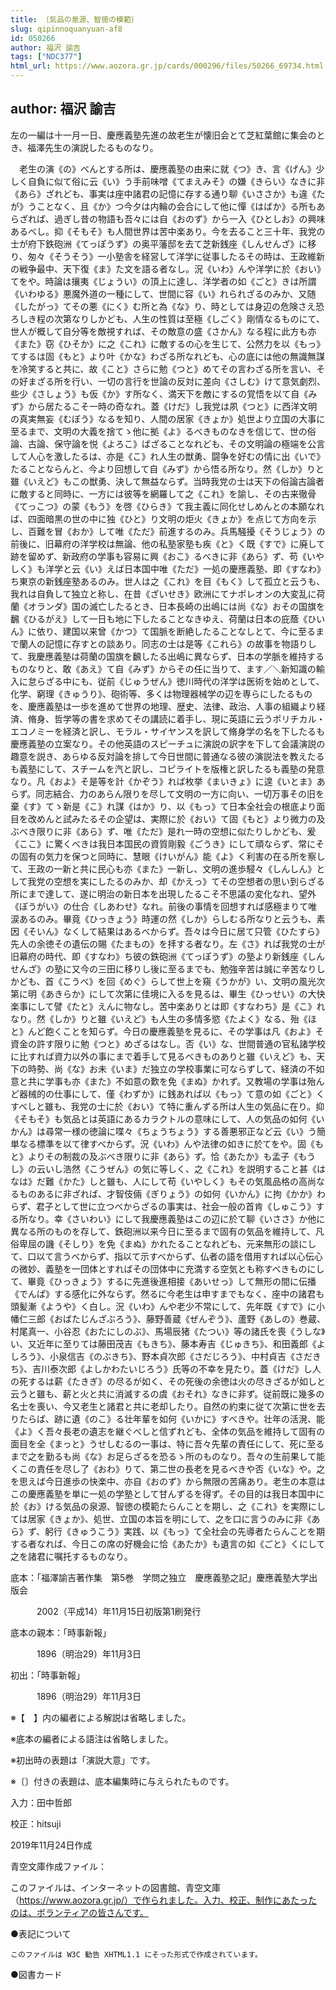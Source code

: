 ```yaml
---
title: 〔気品の泉源、智徳の模範〕
slug: qipinnoquanyuan-af8
id: 050266
author: 福沢 諭吉
tags: ["NDC377"]
html_url: https://www.aozora.gr.jp/cards/000296/files/50266_69734.html
---
```


## author: 福沢 諭吉

左の一編は十一月一日、慶應義塾先進の故老生が懐旧会とて芝紅葉館に集会のとき、福澤先生の演説したるものなり。



　老生の演《の》べんとする所は、慶應義塾の由来に就《つ》き、言《げん》少しく自負に似て俗に云《い》う手前味噌《てまえみそ》の嫌《きらい》なきに非《あら》ざれども、事実は座中諸君の記憶に存する通り聊《いささか》も違《たが》うことなく、且《か》つ今夕は内輪の会合にして他に憚《はばか》る所もあらざれば、過ぎし昔の物語も吾々には自《おのず》から一入《ひとしお》の興味あるべし。抑《そもそ》も人間世界は苦中楽あり。今を去ること三十年、我党の士が府下鉄砲洲《てっぽうず》の奥平藩邸を去て芝新銭座《しんせんざ》に移り、匆々《そうそう》一小塾舎を経営して洋学に従事したるその時は、王政維新の戦争最中、天下復《ま》た文を語る者なし。況《いわ》んや洋学に於《おい》てをや。時論は攘夷《じょうい》の頂上に達し、洋学者の如《ごと》きは所謂《いわゆる》悪魔外道の一種にして、世間に容《い》れられざるのみか、又随《したがっ》てその悪《にく》む所と為《な》り、時としては身辺の危険さえ恐ろしき程の次第なりしかども、人生の性質は至極《しごく》剛情なるものにて、世人が概して自分等を敵視すれば、その敵意の盛《さかん》なる程に此方も亦《また》窃《ひそか》に之《これ》に敵するの心を生じて、公然力を以《もっ》てするは固《もと》より叶《かな》わざる所なれども、心の底には他の無識無謀を冷笑すると共に、故《こと》さらに勉《つと》めてその言わざる所を言い、その好まざる所を行い、一切の言行を世論の反対に差向《さしむ》けて意気劇烈、些少《さしょう》も仮《か》す所なく、満天下を敵にするの覚悟を以て自《みず》から居たるこそ一時の奇なれ。蓋《けだ》し我党は夙《つと》に西洋文明の真実無妄《むぼう》なるを知り、人間の居家《きょか》処世より立国の大事に至るまで、文明の大義を捨てゝ他に拠《よ》るべきものなきを信じて、世の俗論、古論、保守論を悦《よろこ》ばざることなれども、その文明論の極端を公言して人心を激したるは、亦是《こ》れ人生の獣勇、闘争を好むの情に出《いで》たることならんと、今より回想して自《みず》から悟る所なり。然《しか》りと雖《いえど》もこの獣勇、決して無益ならず。当時我党の士は天下の俗論古論者に敵すると同時に、一方には彼等を網羅して之《これ》を諭し、その古来徹骨《てっこつ》の蒙《もう》を啓《ひらき》て我主義に同化せしめんとの本願なれば、四面暗黒の世の中に独《ひと》り文明の炬火《きょか》を点じて方向を示し、百難を冒《おか》して唯《ただ》前進するのみ。兵馬騒擾《そうじょう》の前後に、旧幕府の洋学校は無論、他の私塾家塾も疾《と》く既《すで》に廃して跡を留めず、新政府の学事も容易に興《おこ》るべきに非《あら》ず、苟《いやしく》も洋学と云《い》えば日本国中唯《ただ》一処の慶應義塾、即《すなわ》ち東京の新銭座塾あるのみ。世人は之《これ》を目《もく》して孤立と云うも、我れは自負して独立と称し、在昔《ざいせき》欧洲にてナポレオンの大変乱に荷蘭《オランダ》国の滅亡したるとき、日本長崎の出嶋には尚《な》おその国旗を飜《ひるがえ》して一日も地に下したることなきゆえ、荷蘭は日本の庇蔭《ひいん》に依り、建国以来曾《かつ》て国脈を断絶したることなしとて、今に至るまで蘭人の記憶に存すとの談あり。同志の士は是等《これら》の故事を物語りして、我慶應義塾は荷蘭の国旗を飜したる出嶋に異ならず、日本の学脈を維持するものなりと、敢《あえ》て自《みず》からその任に当りて、ます／＼新知識の輸入に怠らざる中にも、従前《じゅうぜん》徳川時代の洋学は医術を始めとして、化学、窮理《きゅうり》、砲術等、多くは物理器械学の辺を専らにしたるものを、慶應義塾は一歩を進めて世界の地理、歴史、法律、政治、人事の組織より経済、脩身、哲学等の書を求めてその講読に着手し、現に英語に云うポリチカル・エコノミーを経済と訳し、モラル・サイヤンスを訳して脩身学の名を下したるも慶應義塾の立案なり。その他英語のスピーチュに演説の訳字を下して会議演説の趣意を説き、あらゆる反対論を排して今日世間に普通なる彼の演説法を教えたるも義塾にして、スチームを汽と訳し、コピライトを版権と訳したるも義塾の発意なり。凡《およ》そ是等を計《かぞう》れば枚挙《まいきょ》に遑《いとま》あらず。同志結合、力のあらん限りを尽して文明の一方に向い、一切万事その旧を棄《す》てゝ新是《こ》れ謀《はか》り、以《もっ》て日本全社会の根底より面目を改めんと試みたるその企望は、実際に於《おい》て固《もと》より微力の及ぶべき限りに非《あら》ず、唯《ただ》是れ一時の空想に似たりしかども、爰《ここ》に驚くべきは我日本国民の資質剛毅《ごうき》にして頑ならず、常にその固有の気力を保つと同時に、慧眼《けいがん》能《よ》く利害の在る所を察して、王政の一新と共に民心も亦《また》一新し、文明の進歩駸々《しんしん》として我党の空想を実にしたるのみか、却《かえっ》てその空想者の思い到らざる所にまで達して、遂に明治の新日本を出現したるこそ不思議の変化なれ、望外《ぼうがい》の仕合《しあわせ》なれ。前後の事情を回想すれば感極まりて唯涙あるのみ。畢竟《ひっきょう》時運の然《しか》らしむる所なりと云うも、素因《そいん》なくして結果はあるべからず。吾々は今日に居て只管《ひたすら》先人の余徳その遺伝の賜《たまもの》を拝する者なり。左《さ》れば我党の士が旧幕府の時代、即《すなわ》ち彼の鉄砲洲《てっぽうず》の塾より新銭座《しんせんざ》の塾に又今の三田に移りし後に至るまでも、勉強辛苦は誠に辛苦なりしかども、首《こうべ》を回《めぐ》らして世上を窺《うかが》い、文明の風光次第に明《あきらか》にして次第に佳境に入るを見るは、畢生《ひっせい》の大快楽事にして譬《たと》えんに物なし。苦中楽ありとは即《すなわち》是《こ》れなり。然《しか》りと雖《いえど》も人生の多情多慾《たよく》なる、殆《ほと》んど飽くことを知らず。今日の慶應義塾を見るに、その学事は凡《およ》そ資金の許す限りに勉《つと》めざるはなし。否《い》な、世間普通の官私諸学校に比すれば資力以外の事にまで着手して見るべきものありと雖《いえど》も、天下の時勢、尚《な》お未《いま》だ独立の学校事業に可ならずして、経済の不如意と共に学事も亦《また》不如意の歎を免《まぬ》かれず。又教場の学事は殆んど器械的の仕事にして、僅《わずか》に銭あれば以《もっ》て意の如《ごと》くすべしと雖も、我党の士に於《おい》て特に重んずる所は人生の気品に在り。抑《そもそ》も気品とは英語にあるカラクトルの意味にして、人の気品の如何《いかん》は尋常一様の徳論に喋々《ちょうちょう》する善悪邪正など云《い》う簡単なる標準を以て律すべからず。況《いわ》んや法律の如きに於てをや。固《もと》よりその制裁の及ぶべき限りに非《あら》ず。恰《あたか》も孟子《もうし》の云いし浩然《こうぜん》の気に等しく、之《これ》を説明すること甚《はなは》だ難《かた》しと雖も、人にして苟《いやしく》もその気風品格の高尚なるものあるに非ざれば、才智伎倆《ぎりょう》の如何《いかん》に拘《かか》わらず、君子として世に立つべからざるの事実は、社会一般の首肯《しゅこう》する所なり。幸《さいわい》にして我慶應義塾はこの辺に於て聊《いささ》か他に異なる所のものを存して、鉄砲洲以来今日に至るまで固有の気品を維持して、凡俗卑屈の譏《そしり》を免《まぬ》かれたることなれども、元来無形の談にして、口以て言うべからず、指以て示すべからず、仏者の語を借用すれば以心伝心の微妙、義塾を一団体とすればその団体中に充満する空気とも称すべきものにして、畢竟《ひっきょう》するに先進後進相接《あいせっ》して無形の間に伝播《でんぱ》する感化に外ならず。然るに今老生は申すまでもなく、座中の諸君も頭髪漸《ようや》く白し。況《いわ》んや老少不常にして、先年既《すで》に小幡仁三郎《おばたじんざぶろう》、藤野善蔵《ぜんぞう》、蘆野《あしの》巻蔵、村尾真一、小谷忍《おたにしのぶ》、馬場辰猪《たつい》等の諸氏を喪《うしな》い、又近年に至りては藤田茂吉《もきち》、藤本寿吉《じゅきち》、和田義郎《よしろう》、小泉信吉《のぶきち》、野本貞次郎《さだじろう》、中村貞吉《さだきち》、吉川泰次郎《よしかわたいじろう》氏等の不幸を見たり。蓋《けだ》し人の死するは薪《たきぎ》の尽るが如く、その死後の余徳は火の尽きざるが如しと云うと雖も、薪と火と共に消滅するの虞《おそれ》なきに非ず。従前既に幾多の名士を喪い、今又老生と諸君と共に老却したり。自然の約束に従て次第に世を去りたらば、跡に遺《のこ》る壮年輩を如何《いかに》すべきや。壮年の活溌、能《よ》く吾々長老の遺志を継ぐべしと信ずれども、全体の気品を維持して固有の面目を全《まっと》うせしむるの一事は、特に吾々先輩の責任にして、死に至るまで之を勤るも尚《な》お足らざるを恐るゝ所のものなり。吾々の生前果して能くこの責任を尽し了《おわ》りて、第二世の長老を見るべきや否《いな》や。之を思えば今日進歩の快楽中、亦自《おのず》から無限の苦痛あり。老生の本意はこの慶應義塾を単に一処の学塾として甘んずるを得ず。その目的は我日本国中に於《お》ける気品の泉源、智徳の模範たらんことを期し、之《これ》を実際にしては居家《きょか》、処世、立国の本旨を明にして、之を口に言うのみに非《あら》ず、躬行《きゅうこう》実践、以《もっ》て全社会の先導者たらんことを期する者なれば、今日この席の好機会に恰《あたか》も遺言の如《ごと》くにして之を諸君に嘱托するものなり。













底本：「福澤諭吉著作集　第5巻　学問之独立　慶應義塾之記」慶應義塾大学出版会

　　　2002（平成14）年11月15日初版第1刷発行

底本の親本：「時事新報」

　　　1896（明治29）年11月3日

初出：「時事新報」

　　　1896（明治29）年11月3日

※【　】内の編者による解説は省略しました。

※底本の編者による語注は省略しました。

※初出時の表題は「演説大意」です。

※〔〕付きの表題は、底本編集時に与えられたものです。

入力：田中哲郎

校正：hitsuji

2019年11月24日作成

青空文庫作成ファイル：

このファイルは、インターネットの図書館、青空文庫（https://www.aozora.gr.jp/）で作られました。入力、校正、制作にあたったのは、ボランティアの皆さんです。











●表記について


	このファイルは W3C 勧告 XHTML1.1 にそった形式で作成されています。







●図書カード